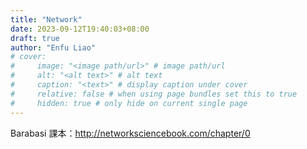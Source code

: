 ```yaml
---
title: "Network"
date: 2023-09-12T19:40:03+08:00
draft: true
author: "Enfu Liao"
# cover:
#     image: "<image path/url>" # image path/url
#     alt: "<alt text>" # alt text
#     caption: "<text>" # display caption under cover
#     relative: false # when using page bundles set this to true
#     hidden: true # only hide on current single page
---
```


Barabasi 課本：http://networksciencebook.com/chapter/0
